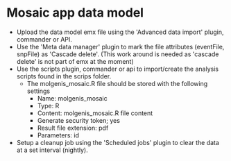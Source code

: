# Mosaic app data model

- Upload the data model emx file using the 'Advanced data import' plugin, commander or API.
- Use the 'Meta data manager' plugin to mark the file attributes (eventFile, snpFile) as 'Cascade delete'.
 (This work around is needed as 'cascade delete' is not part of emx at the moment)
- Use the scripts plugin, commander or api to import/create the analysis scripts found in the scrips folder. 
    - The molgenis_mosaic.R file should be stored with the following settings
        - Name: molgenis_mosaic
        - Type: R
        - Content: molgenis_mosaic.R file content
        - Generate security token; yes
        - Result file extension: pdf
        - Parameters: id 
- Setup a cleanup job using the 'Scheduled jobs' plugin to clear the data at a set interval (nightly).   
